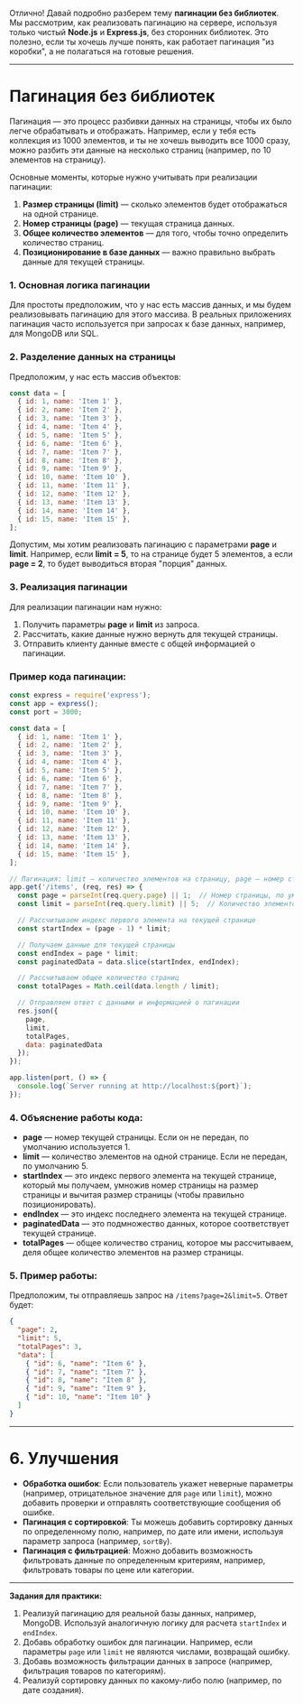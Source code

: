 Отлично! Давай подробно разберем тему **пагинации без библиотек**. Мы рассмотрим, как реализовать пагинацию на сервере, используя только чистый **Node.js** и **Express.js**, без сторонних библиотек. Это полезно, если ты хочешь лучше понять, как работает пагинация "из коробки", а не полагаться на готовые решения.

---

# **Пагинация без библиотек**

Пагинация — это процесс разбивки данных на страницы, чтобы их было легче обрабатывать и отображать. Например, если у тебя есть коллекция из 1000 элементов, и ты не хочешь выводить все 1000 сразу, можно разбить эти данные на несколько страниц (например, по 10 элементов на страницу).

Основные моменты, которые нужно учитывать при реализации пагинации:
1. **Размер страницы (limit)** — сколько элементов будет отображаться на одной странице.
2. **Номер страницы (page)** — текущая страница данных.
3. **Общее количество элементов** — для того, чтобы точно определить количество страниц.
4. **Позиционирование в базе данных** — важно правильно выбрать данные для текущей страницы.

### 1. Основная логика пагинации

Для простоты предположим, что у нас есть массив данных, и мы будем реализовывать пагинацию для этого массива. В реальных приложениях пагинация часто используется при запросах к базе данных, например, для MongoDB или SQL.

### 2. Разделение данных на страницы

Предположим, у нас есть массив объектов:

```js
const data = [
  { id: 1, name: 'Item 1' },
  { id: 2, name: 'Item 2' },
  { id: 3, name: 'Item 3' },
  { id: 4, name: 'Item 4' },
  { id: 5, name: 'Item 5' },
  { id: 6, name: 'Item 6' },
  { id: 7, name: 'Item 7' },
  { id: 8, name: 'Item 8' },
  { id: 9, name: 'Item 9' },
  { id: 10, name: 'Item 10' },
  { id: 11, name: 'Item 11' },
  { id: 12, name: 'Item 12' },
  { id: 13, name: 'Item 13' },
  { id: 14, name: 'Item 14' },
  { id: 15, name: 'Item 15' },
];
```

Допустим, мы хотим реализовать пагинацию с параметрами **page** и **limit**. Например, если **limit = 5**, то на странице будет 5 элементов, а если **page = 2**, то будет выводиться вторая "порция" данных.

### 3. Реализация пагинации

Для реализации пагинации нам нужно:

1. Получить параметры **page** и **limit** из запроса.
2. Рассчитать, какие данные нужно вернуть для текущей страницы.
3. Отправить клиенту данные вместе с общей информацией о пагинации.

### Пример кода пагинации:

```js
const express = require('express');
const app = express();
const port = 3000;

const data = [
  { id: 1, name: 'Item 1' },
  { id: 2, name: 'Item 2' },
  { id: 3, name: 'Item 3' },
  { id: 4, name: 'Item 4' },
  { id: 5, name: 'Item 5' },
  { id: 6, name: 'Item 6' },
  { id: 7, name: 'Item 7' },
  { id: 8, name: 'Item 8' },
  { id: 9, name: 'Item 9' },
  { id: 10, name: 'Item 10' },
  { id: 11, name: 'Item 11' },
  { id: 12, name: 'Item 12' },
  { id: 13, name: 'Item 13' },
  { id: 14, name: 'Item 14' },
  { id: 15, name: 'Item 15' },
];

// Пагинация: limit — количество элементов на страницу, page — номер страницы
app.get('/items', (req, res) => {
  const page = parseInt(req.query.page) || 1;  // Номер страницы, по умолчанию 1
  const limit = parseInt(req.query.limit) || 5;  // Количество элементов на странице, по умолчанию 5

  // Рассчитываем индекс первого элемента на текущей странице
  const startIndex = (page - 1) * limit;

  // Получаем данные для текущей страницы
  const endIndex = page * limit;
  const paginatedData = data.slice(startIndex, endIndex);

  // Рассчитываем общее количество страниц
  const totalPages = Math.ceil(data.length / limit);

  // Отправляем ответ с данными и информацией о пагинации
  res.json({
    page,
    limit,
    totalPages,
    data: paginatedData
  });
});

app.listen(port, () => {
  console.log(`Server running at http://localhost:${port}`);
});
```

### 4. Объяснение работы кода:

- **page** — номер текущей страницы. Если он не передан, по умолчанию используется 1.
- **limit** — количество элементов на одной странице. Если не передан, по умолчанию 5.
- **startIndex** — это индекс первого элемента на текущей странице, который мы получаем, умножив номер страницы на размер страницы и вычитая размер страницы (чтобы правильно позиционировать).
- **endIndex** — это индекс последнего элемента на текущей странице.
- **paginatedData** — это подмножество данных, которое соответствует текущей странице.
- **totalPages** — общее количество страниц, которое мы рассчитываем, деля общее количество элементов на размер страницы.

### 5. Пример работы:

Предположим, ты отправляешь запрос на `/items?page=2&limit=5`. Ответ будет:

```json
{
  "page": 2,
  "limit": 5,
  "totalPages": 3,
  "data": [
    { "id": 6, "name": "Item 6" },
    { "id": 7, "name": "Item 7" },
    { "id": 8, "name": "Item 8" },
    { "id": 9, "name": "Item 9" },
    { "id": 10, "name": "Item 10" }
  ]
}
```

---

# **6. Улучшения**

- **Обработка ошибок**: Если пользователь укажет неверные параметры (например, отрицательное значение для `page` или `limit`), можно добавить проверки и отправлять соответствующие сообщения об ошибке.
- **Пагинация с сортировкой**: Ты можешь добавить сортировку данных по определенному полю, например, по дате или имени, используя параметр запроса (например, `sortBy`).
- **Пагинация с фильтрацией**: Можно добавить возможность фильтровать данные по определенным критериям, например, фильтровать товары по цене или категории.

---

**Задания для практики:**

1. Реализуй пагинацию для реальной базы данных, например, MongoDB. Используй аналогичную логику для расчета `startIndex` и `endIndex`.
2. Добавь обработку ошибок для пагинации. Например, если параметры `page` или `limit` не являются числами, возвращай ошибку.
3. Добавь возможность фильтрации данных в запросе (например, фильтрация товаров по категориям).
4. Реализуй сортировку данных по какому-либо полю (например, по дате создания).
